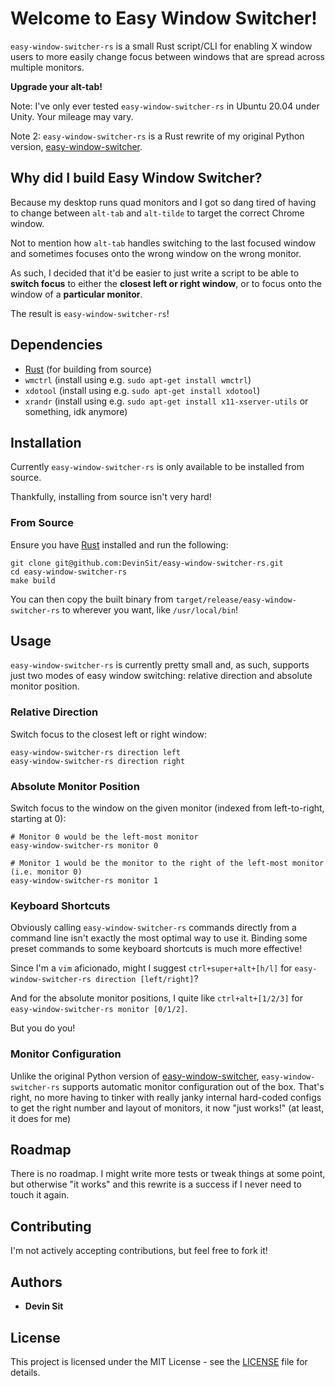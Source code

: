 # Welcome to Easy Window Switcher!

`easy-window-switcher-rs` is a small Rust script/CLI for enabling X window users to more easily change focus between windows that are spread across multiple monitors.

**Upgrade your alt-tab!**

Note: I've only ever tested `easy-window-switcher-rs` in Ubuntu 20.04 under Unity. Your mileage may vary.

Note 2: `easy-window-switcher-rs` is a Rust rewrite of my original Python version, [easy-window-switcher](https://github.com/DevinSit/easy-window-switcher).

## Why did I build Easy Window Switcher?

Because my desktop runs quad monitors and I got so dang tired of having to change between `alt-tab` and `alt-tilde` to target the correct Chrome window.

Not to mention how `alt-tab` handles switching to the last focused window and sometimes focuses onto the wrong window on the wrong monitor.

As such, I decided that it'd be easier to just write a script to be able to **switch focus** to either the **closest left or right window**, or to focus onto the window of a **particular monitor**.

The result is `easy-window-switcher-rs`!

## Dependencies

- [Rust](https://www.rust-lang.org/tools/install) (for building from source)
- `wmctrl` (install using e.g. `sudo apt-get install wmctrl`)
- `xdotool` (install using e.g. `sudo apt-get install xdotool`)
- `xrandr` (install using e.g. `sudo apt-get install x11-xserver-utils` or something, idk anymore)

## Installation

Currently `easy-window-switcher-rs` is only available to be installed from source.

Thankfully, installing from source isn't very hard!

### From Source

Ensure you have [Rust](https://www.rust-lang.org/tools/install) installed and run the following: 

```
git clone git@github.com:DevinSit/easy-window-switcher-rs.git
cd easy-window-switcher-rs
make build
```

You can then copy the built binary from `target/release/easy-window-switcher-rs` to wherever you want, like `/usr/local/bin`!

## Usage

`easy-window-switcher-rs` is currently pretty small and, as such, supports just two modes of easy window switching: relative direction and absolute monitor position.

### Relative Direction

Switch focus to the closest left or right window:

```
easy-window-switcher-rs direction left
easy-window-switcher-rs direction right
```

### Absolute Monitor Position

Switch focus to the window on the given monitor (indexed from left-to-right, starting at 0):

```
# Monitor 0 would be the left-most monitor
easy-window-switcher-rs monitor 0

# Monitor 1 would be the monitor to the right of the left-most monitor (i.e. monitor 0)
easy-window-switcher-rs monitor 1
```

### Keyboard Shortcuts

Obviously calling `easy-window-switcher-rs` commands directly from a command line isn't exactly the most optimal way to use it. Binding some preset commands to some keyboard shortcuts is much more effective!

Since I'm a `vim` aficionado, might I suggest `ctrl+super+alt+[h/l]` for `easy-window-switcher-rs direction [left/right]`?

And for the absolute monitor positions, I quite like `ctrl+alt+[1/2/3]` for `easy-window-switcher-rs monitor [0/1/2]`.

But you do you!

### Monitor Configuration

Unlike the original Python version of [easy-window-switcher](https://github.com/DevinSit/easy-window-switcher), `easy-window-switcher-rs` supports automatic monitor configuration out of the box. That's right, no more having to tinker with really janky internal hard-coded configs to get the right number and layout of monitors, it now "just works!" (at least, it does for me)

## Roadmap

There is no roadmap. I might write more tests or tweak things at some point, but otherwise "it works" and this rewrite is a success if I never need to touch it again.

## Contributing

I'm not actively accepting contributions, but feel free to fork it!

## Authors

- **Devin Sit**

## License

This project is licensed under the MIT License - see the [LICENSE](LICENSE) file for details.
